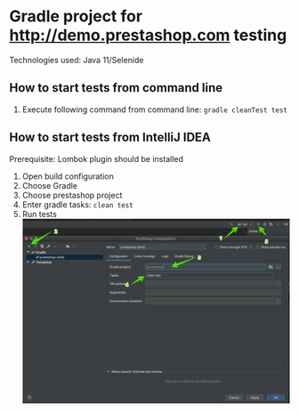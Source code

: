 # Gradle project for http://demo.prestashop.com testing
Technologies used: Java 11/Selenide

## How to start tests from command line
1. Execute following command from command line: `gradle cleanTest test`

## How to start tests from IntelliJ IDEA
Prerequisite: Lombok plugin should be installed
1. Open build configuration
2. Choose Gradle
3. Choose prestashop project
4. Enter gradle tasks: `clean test`
5. Run tests
![Idea how to start tests steps](./readme_files/IdeaRunTests.png)
